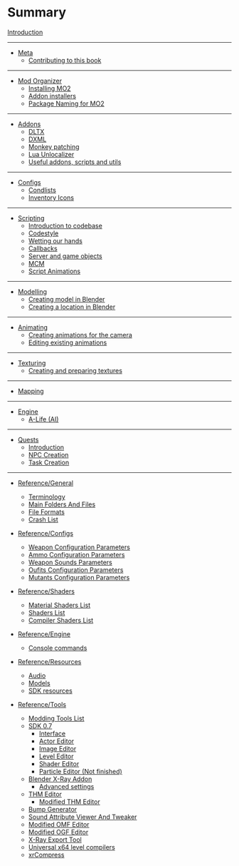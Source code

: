 # Summary

[Introduction](README.md)

___

- [Meta](meta/README.md)
  - [Contributing to this book](meta/contributing/README.md)

___

- [Mod Organizer](getting-started/README.md)
  - [Installing MO2](getting-started/installing-mo2.md)
  - [Addon installers](getting-started/addon-installers.md)
  - [Package Naming for MO2](getting-started/package-naming.md)
<!--   - [Configuring VSCode-like programs to handle game files](getting-started/vs-code-game-files-setup.md) -->

___

- [Addons]()
  - [DLTX](addons/dltx.md)
  - [DXML](addons/dxml.md)
  - [Monkey patching](addons/monkey-patching.md)
  - [Lua Unlocalizer](addons/lua-unlocalizer.md)
  - [Useful addons, scripts and utils](addons/useful-addons-scripts-utils.md)

___

- [Configs]()
  - [Condlists](configs/condlists.md)
  - [Inventory Icons](configs/inventory_icons.md)

___

- [Scripting](scripting/README.md)
  - [Introduction to codebase](scripting/codebase_introduction.md)
  - [Codestyle](scripting/codestyle.md)
  - [Wetting our hands](scripting/wetting_hands.md)
  - [Callbacks](scripting/callbacks.md)
  - [Server and game objects](scripting/server_and_game_objects.md)
  - [MCM](scripting/mcm.md)
  - [Script Animations](scripting/script_animations.md)

___

- [Modelling]()
  - [Creating model in Blender](blender/creating-model-in-blender.md)
  - [Creating a location in Blender](blender/creating-a-location-in-blender.md)

___

- [Animating]()
  - [Creating animations for the camera](blender/creating-camera-animations.md)
  - [Editing existing animations](blender/editing-existing-animations.md)

___

- [Texturing](texturing/README.md)
  - [Creating and preparing textures](texturing/сreating-and-preparing-textures.md)

___

- [Mapping](mapping/README.md)

___

- [Engine](engine/README.md)
  - [A-Life (AI)](engine/alife.md)

___

- [Quests](quests/README.md)
  - [Introduction](quests/introduction.md)
  - [NPC Creation](quests/npc_creation.md)
  - [Task Creation](quests/task_guide.md)

___

- [Reference/General](reference/README.md)
  - [Terminology](terminology/terminology.md)
  - [Main Folders And Files](main-folders-and-files/README.md)
  - [File Formats](main-folders-and-files/file-formats/README.md)
  - [Crash List](crash-list/crashes-list.md)

- [Reference/Configs](reference/README.md)
  - [Weapon Configuration Parameters](configs/items/weapons/w_(weapon).ltx.md)
  - [Ammo Configuration Parameters](configs/items/weapons/weapon_ammo.ltx.md)
  - [Weapon Sounds Parameters](configs/items/weapons/weapon_sounds.ltx.md)
  - [Oufits Configuration Parameters](configs/items/outfits/o_(outfit).ltx.md)
  - [Mutants Configuration Parameters](configs/creatures/m_(mutant).ltx.md)

- [Reference/Shaders](reference/README.md)
  - [Material Shaders List](shaders/shaders-list/materials-list.md)
  - [Shaders List](shaders/shaders-list/shaders-list.md)
  - [Compiler Shaders List](shaders/shaders-list/compiler-shaders-list.md)

- [Reference/Engine](reference/README.md)
  - [Console commands](engine/console-commands.md)

- [Reference/Resources](reference/README.md)
  - [Audio](resources/audio.md)
  - [Models](resources/models-objects-locations.md)
  - [SDK resources](resources/sdk-resources.md)

- [Reference/Tools](reference/README.md)
  - [Modding Tools List](modding-tools/modding-tools.md)
  - [SDK 0.7](sdk/README.md)
    - [Interface](sdk/interface.md)
    - [Actor Editor](sdk/actor-editor.md)
    - [Image Editor](sdk/image-editor.md)
    - [Level Editor](sdk/level-editor.md)
    - [Shader Editor](sdk/shader-editor.md)
    - [Particle Editor (Not finished)](sdk/particle-editor.md)
  - [Blender X-Ray Addon](blender/blender-x-ray-addon-summary.md)
    - [Advanced settings](blender/advanced-settings.md)
  - [THM Editor](modding-tools/thm-editor-by-i-love-kfc.md)
    - [Modified THM Editor](modding-tools/thm-editor-by-valerok.md)
  - [Bump Generator](modding-tools/bump-generator.md)
  - [Sound Attribute Viewer And Tweaker](modding-tools/savandt.md)
  - [Modified OMF Editor](modding-tools/omf-editor-by-valerok.md)
  - [Modified OGF Editor](modding-tools/ogf-editor-by-valerok.md)
  - [X-Ray Export Tool](modding-tools/xray-export-tool.md)
  - [Universal x64 level compilers](modding-tools/universal-x64-level-compilers.md)
  - [xrCompress](modding-tools/xrcompress-by-i-love-kfc.md)
